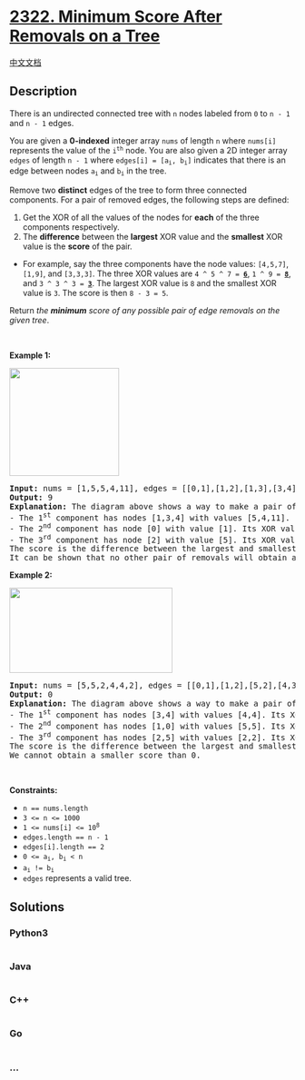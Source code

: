 # [2322. Minimum Score After Removals on a Tree](https://leetcode.com/problems/minimum-score-after-removals-on-a-tree)

[中文文档](/solution/2300-2399/2322.Minimum%20Score%20After%20Removals%20on%20a%20Tree/README.md)

## Description

<p>There is an undirected connected tree with <code>n</code> nodes labeled from <code>0</code> to <code>n - 1</code> and <code>n - 1</code> edges.</p>

<p>You are given a <strong>0-indexed</strong> integer array <code>nums</code> of length <code>n</code> where <code>nums[i]</code> represents the value of the <code>i<sup>th</sup></code> node. You are also given a 2D integer array <code>edges</code> of length <code>n - 1</code> where <code>edges[i] = [a<sub>i</sub>, b<sub>i</sub>]</code> indicates that there is an edge between nodes <code>a<sub>i</sub></code> and <code>b<sub>i</sub></code> in the tree.</p>

<p>Remove two <strong>distinct</strong> edges of the tree to form three connected components. For a pair of removed edges, the following steps are defined:</p>

<ol>
	<li>Get the XOR of all the values of the nodes for <strong>each</strong> of the three components respectively.</li>
	<li>The <strong>difference</strong> between the <strong>largest</strong> XOR value and the <strong>smallest</strong> XOR value is the <strong>score</strong> of the pair.</li>
</ol>

<ul>
	<li>For example, say the three components have the node values: <code>[4,5,7]</code>, <code>[1,9]</code>, and <code>[3,3,3]</code>. The three XOR values are <code>4 ^ 5 ^ 7 = <u><strong>6</strong></u></code>, <code>1 ^ 9 = <u><strong>8</strong></u></code>, and <code>3 ^ 3 ^ 3 = <u><strong>3</strong></u></code>. The largest XOR value is <code>8</code> and the smallest XOR value is <code>3</code>. The score is then <code>8 - 3 = 5</code>.</li>
</ul>

<p>Return <em>the <strong>minimum</strong> score of any possible pair of edge removals on the given tree</em>.</p>

<p>&nbsp;</p>
<p><strong class="example">Example 1:</strong></p>
<img alt="" src="https://assets.leetcode.com/uploads/2022/05/03/ex1drawio.png" style="width: 193px; height: 190px;" />
<pre>
<strong>Input:</strong> nums = [1,5,5,4,11], edges = [[0,1],[1,2],[1,3],[3,4]]
<strong>Output:</strong> 9
<strong>Explanation:</strong> The diagram above shows a way to make a pair of removals.
- The 1<sup>st</sup> component has nodes [1,3,4] with values [5,4,11]. Its XOR value is 5 ^ 4 ^ 11 = 10.
- The 2<sup>nd</sup> component has node [0] with value [1]. Its XOR value is 1 = 1.
- The 3<sup>rd</sup> component has node [2] with value [5]. Its XOR value is 5 = 5.
The score is the difference between the largest and smallest XOR value which is 10 - 1 = 9.
It can be shown that no other pair of removals will obtain a smaller score than 9.
</pre>

<p><strong class="example">Example 2:</strong></p>
<img alt="" src="https://assets.leetcode.com/uploads/2022/05/03/ex2drawio.png" style="width: 287px; height: 150px;" />
<pre>
<strong>Input:</strong> nums = [5,5,2,4,4,2], edges = [[0,1],[1,2],[5,2],[4,3],[1,3]]
<strong>Output:</strong> 0
<strong>Explanation:</strong> The diagram above shows a way to make a pair of removals.
- The 1<sup>st</sup> component has nodes [3,4] with values [4,4]. Its XOR value is 4 ^ 4 = 0.
- The 2<sup>nd</sup> component has nodes [1,0] with values [5,5]. Its XOR value is 5 ^ 5 = 0.
- The 3<sup>rd</sup> component has nodes [2,5] with values [2,2]. Its XOR value is 2 ^ 2 = 0.
The score is the difference between the largest and smallest XOR value which is 0 - 0 = 0.
We cannot obtain a smaller score than 0.
</pre>

<p>&nbsp;</p>
<p><strong>Constraints:</strong></p>

<ul>
	<li><code>n == nums.length</code></li>
	<li><code>3 &lt;= n &lt;= 1000</code></li>
	<li><code>1 &lt;= nums[i] &lt;= 10<sup>8</sup></code></li>
	<li><code>edges.length == n - 1</code></li>
	<li><code>edges[i].length == 2</code></li>
	<li><code>0 &lt;= a<sub>i</sub>, b<sub>i</sub> &lt; n</code></li>
	<li><code>a<sub>i</sub> != b<sub>i</sub></code></li>
	<li><code>edges</code> represents a valid tree.</li>
</ul>


## Solutions

<!-- tabs:start -->

### **Python3**

```python

```

### **Java**

```java

```

### **C++**

```cpp

```

### **Go**

```go

```

### **...**

```

```

<!-- tabs:end -->